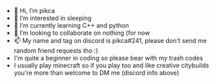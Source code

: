 - 👋 Hi, I’m pikca
- 👀 I’m interested in sleeping
- 🌱 I’m currently learning C++ and python
- 💞️ I’m looking to collaborate on nothing (for now
- 📫 My name and tag on discord is pikca#241, please don't send me random friend requests tho :)
- I'm quite a beginner in coding so please bear with my trash codes
- I usually play minecraft so if you play too and like creative citybuilds you're more than welcome to DM me (discord info above)

<!---
pikca-c/pikca-c is a ✨ special ✨ repository because its `README.md` (this file) appears on your GitHub profile.
You can click the Preview link to take a look at your changes.
--->
